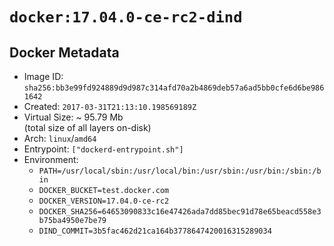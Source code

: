 # `docker:17.04.0-ce-rc2-dind`

## Docker Metadata

- Image ID: `sha256:bb3e99fd924889d9d987c314afd70a2b4869deb57a6ad5bb0cfe6d6be9861642`
- Created: `2017-03-31T21:13:10.198569189Z`
- Virtual Size: ~ 95.79 Mb  
  (total size of all layers on-disk)
- Arch: `linux`/`amd64`
- Entrypoint: `["dockerd-entrypoint.sh"]`
- Environment:
  - `PATH=/usr/local/sbin:/usr/local/bin:/usr/sbin:/usr/bin:/sbin:/bin`
  - `DOCKER_BUCKET=test.docker.com`
  - `DOCKER_VERSION=17.04.0-ce-rc2`
  - `DOCKER_SHA256=64653090833c16e47426ada7dd85bec91d78e65beacd558e3b75ba4950e7be79`
  - `DIND_COMMIT=3b5fac462d21ca164b3778647420016315289034`
